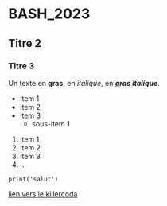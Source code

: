 # BASH_2023
## Titre 2
### Titre 3

Un texte en **gras**, en *italique*, en ***gras italique***.

- item 1
- item 2
- item 3
  - sous-item 1

1. item 1
2. item 2
3. item 3
4. ...

`print('salut')`

[lien vers le killercoda](https://killercoda.com/emelin)
